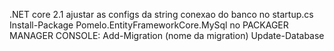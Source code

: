 .NET core 2.1
ajustar as configs da string conexao do banco no startup.cs
Install-Package Pomelo.EntityFrameworkCore.MySql
no PACKAGER MANAGER CONSOLE:
Add-Migration (nome da migration)
Update-Database
